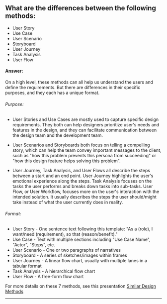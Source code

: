## What are the differences between the following methods: 
* User Story
* Use Case
* User Scenario
* Storyboard 
* User Journey
* Task Analysis
* User Flow


#### Answer:
On a high level, these methods can all help us understand the users and define the requirements. But there are differences in their specific purposes, and they each has a unique format. 

###### Purpose:
* User Stories and Use Cases are mostly used to capture specific design requirements. They both can help designers prioritize user's needs and features in the design, and they can facilitate communication between the design team and the development team.

* User Scenarios and Storyboards both focus on telling a compelling story, which can help the team convey important messages to the client, such as "how this problem prevents this persona from succeeding" or "how this design feature helps solving this problem". 

* User Journey, Task Analysis, and User Flows all describe the steps between a start and an end point. User Journey highlights the user's emotional experience along the steps. Task Analysis focuses on the tasks the user performs and breaks down tasks into sub-tasks. User Flow, or User Workflow, focuses more on the user's interaction with the intended solution. It usually describes the steps the user should/might take instead of what the user currently does in reality.


###### Format:
* User Story - One sentence text following this template: "As a (role), I want/need (requirement), so that (reason/benefit)."
* Use Case - Text with multiple sections including "Use Case Name", "Actor", "Steps", etc.
* User Scenario - One or two paragraphs of narratives
* Storyboard - A series of sketches/images within frames
* User Journey - A linear flow chart, usually with multiple lanes in a tabular format
* Task Analysis - A hierarchical flow chart
* User Flow - A free-form flow chart


For more details on these 7 methods, see this presentation [Similar Design Methods](https://invis.io/8ADPQ09QX)

---
